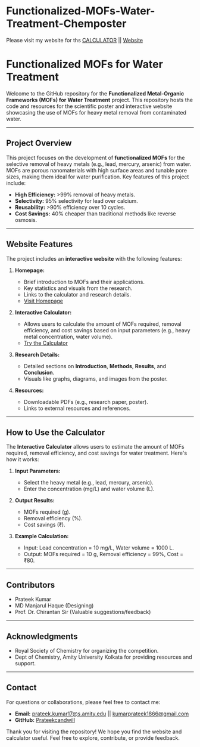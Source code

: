 # Functionalized-MOFs-Water-Treatment-Chemposter

Please visit my website for ths [CALCULATOR](https://prateekcandwill.github.io/Functionalized-MOFs-Water-Treatment-Chemposter/calc.html) || [Website](https://prateekcandwill.github.io/Functionalized-MOFs-Water-Treatment-Chemposter/calc.html)
# Functionalized MOFs for Water Treatment

Welcome to the GitHub repository for the **Functionalized Metal-Organic Frameworks (MOFs) for Water Treatment** project. This repository hosts the code and resources for the scientific poster and interactive website showcasing the use of MOFs for heavy metal removal from contaminated water.

---

## Project Overview

This project focuses on the development of **functionalized MOFs** for the selective removal of heavy metals (e.g., lead, mercury, arsenic) from water. MOFs are porous nanomaterials with high surface areas and tunable pore sizes, making them ideal for water purification. Key features of this project include:

- **High Efficiency:** >99% removal of heavy metals.
- **Selectivity:** 95% selectivity for lead over calcium.
- **Reusability:** >90% efficiency over 10 cycles.
- **Cost Savings:** 40% cheaper than traditional methods like reverse osmosis.

---

## Website Features

The project includes an **interactive website** with the following features:

1. **Homepage:**  
   - Brief introduction to MOFs and their applications.  
   - Key statistics and visuals from the research.  
   - Links to the calculator and research details.  
   - [Visit Homepage](https://prateekcandwill.github.io/Functionalized-MOFs-Water-Treatment-Chemposter/index.html)

2. **Interactive Calculator:**  
   - Allows users to calculate the amount of MOFs required, removal efficiency, and cost savings based on input parameters (e.g., heavy metal concentration, water volume).  
   - [Try the Calculator](https://prateekcandwill.github.io/Functionalized-MOFs-Water-Treatment-Chemposter/calc.html)

3. **Research Details:**  
   - Detailed sections on **Introduction**, **Methods**, **Results**, and **Conclusion**.  
   - Visuals like graphs, diagrams, and images from the poster.

4. **Resources:**  
   - Downloadable PDFs (e.g., research paper, poster).  
   - Links to external resources and references.

---

## How to Use the Calculator

The **Interactive Calculator** allows users to estimate the amount of MOFs required, removal efficiency, and cost savings for water treatment. Here's how it works:

1. **Input Parameters:**  
   - Select the heavy metal (e.g., lead, mercury, arsenic).  
   - Enter the concentration (mg/L) and water volume (L).  

2. **Output Results:**  
   - MOFs required (g).  
   - Removal efficiency (%).  
   - Cost savings (₹).  

3. **Example Calculation:**  
   - Input: Lead concentration = 10 mg/L, Water volume = 1000 L.  
   - Output: MOFs required = 10 g, Removal efficiency = 99%, Cost = ₹80.

---

## Contributors

- Prateek Kumar
- MD Manjarul Haque (Designing)
- Prof. Dr. Chirantan Sir (Valuable suggestions/feedback)
  
---

## Acknowledgments

- Royal Society of Chemistry for organizing the competition.
- Dept of Chemistry, Amity University Kolkata for providing resources and support.

---

## Contact

For questions or collaborations, please feel free to contact me:

- **Email:** prateek.kumar17@s.amity.edu || kumarprateek1866@gmail.com
- **GitHub:** [Prateekcandwill](https://github.com/Prateekcandwill)

Thank you for visiting the repository! We hope you find the website and calculator useful. Feel free to explore, contribute, or provide feedback.

